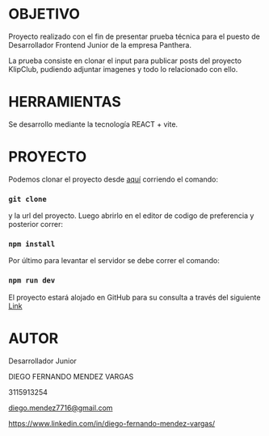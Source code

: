 # OBJETIVO

Proyecto realizado con el fin de presentar prueba técnica para el puesto de Desarrollador Frontend Junior de la empresa Panthera.

La prueba consiste en clonar el input para publicar posts del proyecto KlipClub, pudiendo adjuntar imagenes y todo lo relacionado con ello.

# HERRAMIENTAS

Se desarrollo mediante la tecnología REACT + vite.

# PROYECTO

Podemos clonar el proyecto desde [aquí](https://github.com/DiegoFMendezV/RedSocialApp) corriendo el comando:

### `git clone`

y la url del proyecto. Luego abrirlo en el editor de codigo de preferencia y posterior correr:

### `npm install`

Por último para levantar el servidor se debe correr el comando:

### `npm run dev`


El proyecto estará alojado en GitHub para su consulta a través del siguiente [Link](https://github.com/DiegoFMendezV/Prueba_Front)

# AUTOR

Desarrollador Junior

DIEGO FERNANDO MENDEZ VARGAS

3115913254

diego.mendez7716@gmail.com

https://www.linkedin.com/in/diego-fernando-mendez-vargas/